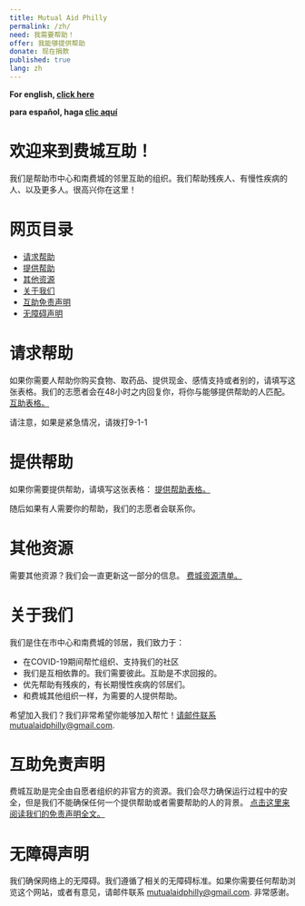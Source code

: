 ```yaml
---
title: Mutual Aid Philly
permalink: /zh/
need: 我需要帮助！
offer: 我能够提供帮助
donate: 现在捐款
published: true
lang: zh
---
```


**For english, [click here](/)**

**para español, haga [clic aquí](/es)**

# 欢迎来到费城互助！

我们是帮助市中心和南费城的邻里互助的组织。我们帮助残疾人、有慢性疾病的人、以及更多人。很高兴你在这里！

# 网页目录

* [请求帮助](#请求帮助)
* [提供帮助](#提供帮助)
* [其他资源](#其他资源)
* [关于我们](#关于我们)
* [互助免责声明](#互助免责声明)
* [无障碍声明](#无障碍声明)

# 请求帮助

如果你需要人帮助你购买食物、取药品、提供现金、感情支持或者别的，请填写这张表格。我们的志愿者会在48小时之内回复你，将你与能够提供帮助的人匹配。
 [互助表格。](https://www.google.com/url?q=https://docs.google.com/forms/d/e/1FAIpQLSfbvHjJpfqn8GylNE1bYaqvSRLQq6UA26MU6KemRMR7a7I4Hg/viewform?usp%3Dsf_link&sa=D&ust=1586378619684000&usg=AFQjCNFYMGO8UYO30PR0E7iJD08VeQ5lug)

请注意，如果是紧急情况，请拨打9-1-1

# 提供帮助

如果你需要提供帮助，请填写这张表格：
 [提供帮助表格。](https://www.google.com/url?q=https://docs.google.com/forms/d/e/1FAIpQLScV0XL3JDfwL3nVfw5Y0UujFypWE6dkbCyyQpPqj5KD4HVDYA/viewform?usp%3Dsf_link&sa=D&ust=1586378619685000&usg=AFQjCNGMQpoxl74d-Efirqjyc2ngDEMDxA)

随后如果有人需要你的帮助，我们的志愿者会联系你。

# 其他资源

需要其他资源？我们会一直更新这一部分的信息。
[费城资源清单。](https://docs.google.com/document/d/12XvgMzAK7nZkgG5PIJGShFvsNuIzszLDu8U5u1JnmZ8/edit?usp=sharing)


# 关于我们

我们是住在市中心和南费城的邻居，我们致力于：

* 在COVID-19期间帮忙组织、支持我们的社区
* 我们是互相依靠的。我们需要彼此。互助是不求回报的。
* 优先帮助有残疾的，有长期慢性疾病的邻居们。
* 和费城其他组织一样，为需要的人提供帮助。

希望加入我们？我们非常希望你能够加入帮忙！请邮件联系mutualaidphilly@gmail.com.


# 互助免责声明

费城互助是完全由自愿者组织的非官方的资源。我们会尽力确保运行过程中的安全，但是我们不能确保任何一个提供帮助或者需要帮助的人的背景。
[点击这里来阅读我们的免责声明全文。](https://docs.google.com/document/d/1apyfwSjpzp8hRY0rAwlhwPMTrsc1FwTsNWfAE4JwN5I/edit)


# 无障碍声明

我们确保网络上的无障碍。我们遵循了相关的无障碍标准。如果你需要任何帮助浏览这个网站，或者有意见，请邮件联系
 [mutualaidphilly@gmail.com](mailto:mutualaidphilly@gmail.com). 非常感谢。
